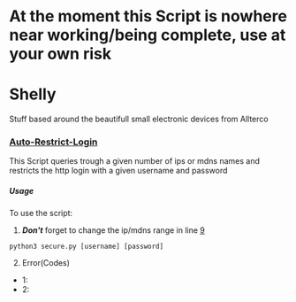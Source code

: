 # At the moment this Script is nowhere near working/being complete, use at your own risk

# Shelly
Stuff based around the beautifull small electronic devices from Allterco

### [Auto-Restrict-Login](Shelly/Scripts/secure.py)
This Script queries trough a given number of ips or mdns names and restricts the http login with a given username and password

##### Usage
To use the script:
1. ***Don't*** forget to change the ip/mdns range in line [9](https://github.com/Floplosion05/Shelly/blob/5363c5c7477afdbddfb87236a7f83f0ba2a53a42/Scripts/secure.py#L9)
```
python3 secure.py [username] [password]
```
2. Error(Codes)
  - 1:
  - 2:
